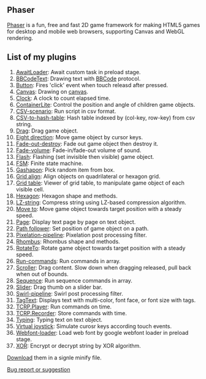 ## Phaser 

[Phaser](http://phaser.io/) is a fun, free and fast 2D game framework for making HTML5 games for desktop and mobile web browsers, supporting Canvas and WebGL rendering.

## List of my plugins

1. [AwaitLoader](awaitloader.md): Await custom task in preload stage.
1. [BBCodeText](bbcodetext.md): Drawing text with [BBCode](https://en.wikipedia.org/wiki/BBCode) protocol.
1. [Button](button.md): Fires 'click' event when touch releasd after pressed.
1. [Canvas](canvas.md): Drawing on [canvas](https://www.w3schools.com/html/html5_canvas.asp).
1. [Clock](clock.md): A clock to count elapsed time.
1. [ContainerLite](containerlite.md): Control the position and angle of children game objects.
1. [CSV-scenario](csvscenario.md): Run script in csv format.
1. [CSV-to-hash-table](csvtohashtable.md): Hash table indexed by (col-key, row-key) from csv string.
1. [Drag](drag.md): Drag game object.
1. [Eight direction](eightdirection.md): Move game object by cursor keys.
1. [Fade-out-destroy](fadeoutdestroy.md): Fade out game object then destroy it.
1. [Fade-volume](fadevolume.md): Fade-in/fade-out volume of sound.
1. [Flash](flash.md): Flashing (set invisible then visible) game object.
1. [FSM](fsm.md): Finite state machine.
1. [Gashapon](gashapon.md): Pick random item from box.
1. [Grid align](gridalign.md): Align objects on quadrilateral or hexagon grid.
1. [Grid table](gridtable.md): Viewer of grid table, to manipulate game object of each visible cell.
1. [Hexagon](geom-hexagon.md): Hexagon shape and methods.
1. [LZ-string](lzstring.md): Compress string using LZ-based compression algorithm.
1. [Move to](moveto.md): Move game object towards target position with a steady speed.
1. [Page](textpage.md): Display text page by page on text object.
1. [Path follower](pathfollower.md): Set position of game object on a path.
1. [Pixelation-pipeline](pixelationpipeline.md): Pixelation post processing filter.
1. [Rhombus](geom-rhombus.md): Rhombus shape and methods.
1. [RotateTo](rotateto.md): Rotate game object towards target position with a steady speed.
1. [Run-commands](runcommands.md): Run commands in array.
1. [Scroller](scroller.md): Drag content. Slow down when dragging released, pull back when out of bounds.
1. [Sequence](sequence.md): Run sequence commands in array.
1. [Slider](slider.md): Drag thumb on a slider bar.
1. [Swirl-pipeline](swirlpipeline.md): Swirl post processing filter.
1. [TagText](tagtext.md): Displays text with multi-color, font face, or font size with tags.
1. [TCRP.Player](tcrp-player.md): Run commands on time.
1. [TCRP.Recorder](tcrp-recoder.md): Store commands with time.
1. [Typing](texttyping.md): Typing text on text object.
1. [Virtual joystick](virtualjoystick.md): Simulate curosr keys according touch events.
1. [Webfont-loader](webfontloader.md): Load web font by google webfont loader in preload stage.
1. [XOR](xor.md): Encrypt or decrypt string by XOR algorithm.

[Download](https://github.com/rexrainbow/phaser3-rex-notes/blob/master/plugins/dist/rexplugins.min.js) them in a signle minify file.

[Bug report or suggestion](https://github.com/rexrainbow/phaser3-rex-notes/issues)